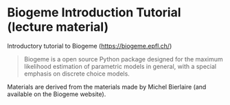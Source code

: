 # Biogeme Introduction Tutorial (lecture material)

Introductory tutorial to Biogeme (https://biogeme.epfl.ch/)

>Biogeme is a open source Python package designed for the maximum likelihood estimation of parametric models in general, with a special emphasis on discrete choice models.

Materials are derived from the materials made by Michel Bierlaire (and available on the Biogeme website).
